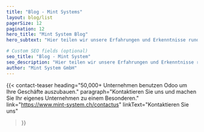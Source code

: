 ```yaml
---
title: "Blog - Mint Systems"
layout: blog/list
pagerSize: 12
pagination: 12
hero_title: "Mint System Blog"
hero_subtext: "Hier teilen wir unsere Erfahrungen und Erkenntnisse rund um unsere Arbeit."

# Custom SEO fields (optional)
seo_title: "Blog - Mint System"
seo_description: "Hier teilen wir unsere Erfahrungen und Erkenntnisse rund um unsere Arbeit."
author: "Mint System GmbH"
---
```


{{< contact-teaser 
    heading="50,000+ Unternehmen benutzen Odoo um Ihre Geschäfte auszubauen." 
    paragraph="Kontaktieren Sie uns und machen Sie Ihr eigenes Unternehmen zu einem Besonderen." 
    link="https://www.mint-system.ch/contactus" 
    linkText="Kontaktieren Sie uns" 
>}}
